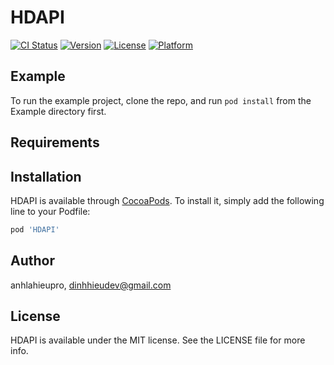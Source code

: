# HDAPI

[![CI Status](https://img.shields.io/travis/anhlahieupro/HDAPI.svg?style=flat)](https://travis-ci.org/anhlahieupro/HDAPI)
[![Version](https://img.shields.io/cocoapods/v/HDAPI.svg?style=flat)](https://cocoapods.org/pods/HDAPI)
[![License](https://img.shields.io/cocoapods/l/HDAPI.svg?style=flat)](https://cocoapods.org/pods/HDAPI)
[![Platform](https://img.shields.io/cocoapods/p/HDAPI.svg?style=flat)](https://cocoapods.org/pods/HDAPI)

## Example

To run the example project, clone the repo, and run `pod install` from the Example directory first.

## Requirements

## Installation

HDAPI is available through [CocoaPods](https://cocoapods.org). To install
it, simply add the following line to your Podfile:

```ruby
pod 'HDAPI'
```

## Author

anhlahieupro, dinhhieudev@gmail.com

## License

HDAPI is available under the MIT license. See the LICENSE file for more info.
